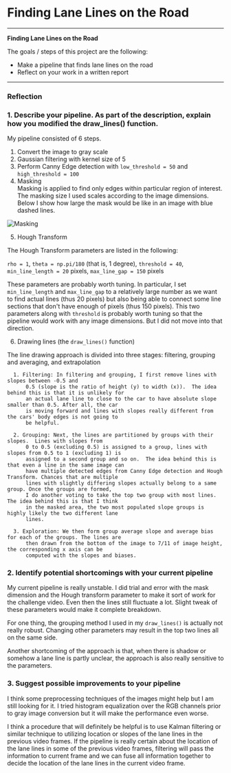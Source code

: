 # **Finding Lane Lines on the Road** 
---

**Finding Lane Lines on the Road**

The goals / steps of this project are the following:
* Make a pipeline that finds lane lines on the road
* Reflect on your work in a written report


[//]: # (Image References)

[image1]: ./figures/masking.png "Masking"

---

### Reflection

### 1. Describe your pipeline. As part of the description, explain how you modified the draw_lines() function.

My pipeline consisted of 6 steps. 

1. Convert the image to gray scale
2. Gaussian filtering with kernel size of 5
3. Perform Canny Edge detection with `low_threshold = 50` and `high_threshold = 100`
4. Masking    
      Masking is applied to find only edges within particular region of interest. The masking size I used scales according to the image dimensions.  Below I show how large the mask would be like in an image with blue dashed lines.
    
![][image1]

5. Hough Transform 

  The Hough Transform parameters are listed in the following: 

  `rho = 1`, `theta = np.pi/180` (that is, 1 degree), `threshold = 40`, `min_line_length = 20` pixels, `max_line_gap = 150` pixels

   These parameters are probably worth tuning. In particular, I set `min_line_length` and `max_line_gap` to a relatively large number as we want to find actual lines (thus 20 pixels) but also being able to connect some line sections that don't have enough of pixels (thus 150 pixels).  This two parameters along with `threshold` is probably worth tuning so that the pipeline would work with any image dimensions.  But I did not move into that direction.

6. Drawing lines (the `draw_lines()` function)
  
  The line drawing approach is divided into three stages: filtering, grouping and averaging, and extrapolation
  
      1. Filtering: In filtering and grouping, I first remove lines with slopes between -0.5 and 
          0.5 (slope is the ratio of height (y) to width (x)).  The idea behind this is that it is unlikely for 
          an actual lane line to close to the car to have absolute slope smaller than 0.5. After all, the car 
          is moving forward and lines with slopes really different from the cars' body edges is not going to
          be helpful.
          
      2. Grouping: Next, the lines are partitioned by groups with their slopes.  Lines with slopes from 
          0 to 0.5 (excluding 0.5) is assigned to a group, lines with slopes from 0.5 to 1 (excluding 1) is
          assigned to a second group and so on.  The idea behind this is that even a line in the same image can
          have multiple detected edges from Canny Edge detection and Hough Transform. Chances that are multiple
          lines with slightly differing slopes actually belong to a same group. Once the groups are formed, 
          I do another voting to take the top two group with most lines.  The idea behind this is that I think
          in the masked area, the two most populated slope groups is highly likely the two different lane 
          lines.
          
      3. Exploration: We then form group average slope and average bias for each of the groups. The lines are 
          then drawn from the bottom of the image to 7/11 of image height, the corresponding x axis can be
          computed with the slopes and biases.

### 2. Identify potential shortcomings with your current pipeline

My current pipeline is really unstable.  I did trial and error with the mask dimension and the Hough transform parameter to make it sort of work for the challenge video. Even then the lines still fluctuate a lot. Slight tweak of these parameters would make it complete breakdown.

For one thing, the grouping method I used in my `draw_lines()` is actually not really robust.  Changing other parameters may result in the top two lines all on the same side.

Another shortcoming of the approach is that, when
there is shadow or somehow a lane line is partly
unclear, the approach is also really sensitive to the parameters.  


### 3. Suggest possible improvements to your pipeline

I think some preprocessing techniques of the images might help but I am still looking for it.  I tried
histogram equalization over the RGB channels prior to
gray image conversion but it will make the performance even worse.  

I think a procedure that will definitely be helpful
is to use Kalman filtering or similar technique to
utilizing location or slopes of the lane lines in the previous video frames. If the pipeline is really certain about the location of the lane lines in some of the previous video frames, filtering will pass the information to current frame and we can fuse all information together to decide the location of the lane lines in the current video frame.